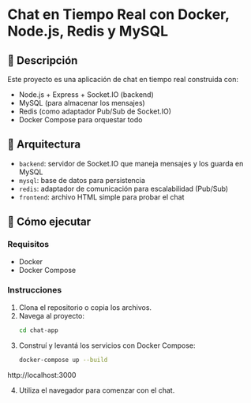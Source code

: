 # Chat en Tiempo Real con Docker, Node.js, Redis y MySQL

## 📌 Descripción

Este proyecto es una aplicación de chat en tiempo real construida con:

- Node.js + Express + Socket.IO (backend)
- MySQL (para almacenar los mensajes)
- Redis (como adaptador Pub/Sub de Socket.IO)
- Docker Compose para orquestar todo

## 📐 Arquitectura

- `backend`: servidor de Socket.IO que maneja mensajes y los guarda en MySQL
- `mysql`: base de datos para persistencia
- `redis`: adaptador de comunicación para escalabilidad (Pub/Sub)
- `frontend`: archivo HTML simple para probar el chat

## 🚀 Cómo ejecutar

### Requisitos

- Docker
- Docker Compose

### Instrucciones

1. Clona el repositorio o copia los archivos.
2. Navega al proyecto:
   ```bash
   cd chat-app
3. Construí y levantá los servicios con Docker Compose:
   ```bash
   docker-compose up --build
http://localhost:3000

4. Utiliza el navegador para comenzar con el chat.
